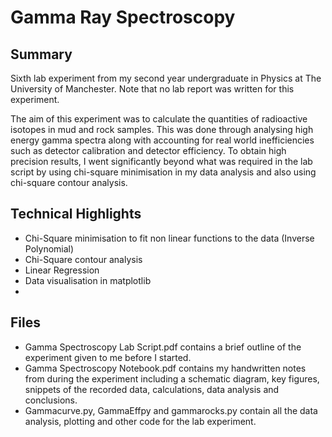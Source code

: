 # Gamma Ray Spectroscopy
## Summary
Sixth lab experiment from my second year undergraduate in Physics at The University of Manchester. Note that no lab report was written for this experiment.

The aim of this experiment was to calculate the quantities of radioactive isotopes in mud and rock samples. This was done through analysing high energy gamma spectra along with accounting for real world inefficiencies such as detector calibration and detector efficiency. To obtain high precision results, I went significantly beyond what was required in the lab script by using chi-square minimisation in my data analysis and also using chi-square contour analysis.

## Technical Highlights
* Chi-Square minimisation to fit non linear functions to the data (Inverse Polynomial)
* Chi-Square contour analysis
* Linear Regression
* Data visualisation in matplotlib
* 
## Files
* Gamma Spectroscopy Lab Script.pdf contains a brief outline of the experiment given to me before I started.
* Gamma Spectroscopy Notebook.pdf contains my handwritten notes from during the experiment including a schematic diagram, key figures, snippets of the recorded data, calculations, data analysis and conclusions. 
* Gammacurve.py, GammaEffpy and gammarocks.py contain all the data analysis, plotting and other code for the lab experiment.
